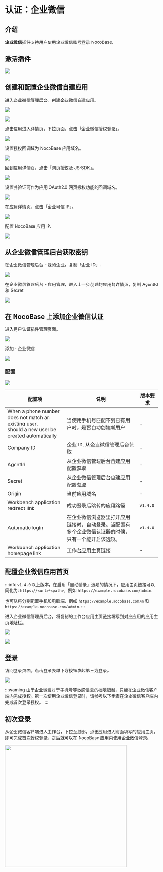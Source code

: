 # 认证：企业微信

<PluginInfo commercial="true" name="wecom"></PluginInfo>

## 介绍

**企业微信**插件支持用户使用企业微信账号登录 NocoBase.

## 激活插件

![](https://static-docs.nocobase.com/202406272056962.png)

## 创建和配置企业微信自建应用

进入企业微信管理后台，创建企业微信自建应用。

![](https://static-docs.nocobase.com/202406272101321.png)

![](https://static-docs.nocobase.com/202406272102087.png)

点击应用进入详情页，下拉页面，点击「企业微信授权登录」。

![](https://static-docs.nocobase.com/202406272104655.png)

设置授权回调域为 NocoBase 应用域名。

![](https://static-docs.nocobase.com/202406272105662.png)

回到应用详情页，点击「网页授权及 JS-SDK」。

![](https://static-docs.nocobase.com/202406272107063.png)

设置并验证可作为应用 OAuth2.0 网页授权功能的回调域名。

![](https://static-docs.nocobase.com/202406272107899.png)

在应用详情页，点击「企业可信 IP」。

![](https://static-docs.nocobase.com/202406272108834.png)

配置 NocoBase 应用 IP.

![](https://static-docs.nocobase.com/202406272109805.png)

## 从企业微信管理后台获取密钥

在企业微信管理后台 - 我的企业，复制「企业 ID」.

![](https://static-docs.nocobase.com/202406272111637.png)

在企业微信管理后台 - 应用管理，进入上一步创建的应用的详情页，复制 AgentId 和 Secret

![](https://static-docs.nocobase.com/202406272122322.png)

## 在 NocoBase 上添加企业微信认证

进入用户认证插件管理页面。

![](https://static-docs.nocobase.com/202406272115044.png)

添加 - 企业微信

![](https://static-docs.nocobase.com/202406272115805.png)

### 配置

![](https://static-docs.nocobase.com/202412041459250.png)

| 配置项                                                                                                | 说明                                                                                                 | 版本要求 |
| ----------------------------------------------------------------------------------------------------- | ---------------------------------------------------------------------------------------------------- | -------- |
| When a phone number does not match an existing user, <br />should a new user be created automatically | 当使用手机号匹配不到已有用户时，是否自动创建新用户                                                   | -        |
| Company ID                                                                                            | 企业 ID, 从企业微信管理后台获取                                                                      | -        |
| AgentId                                                                                               | 从企业微信管理后台自建应用配置获取                                                                   | -        |
| Secret                                                                                                | 从企业微信管理后台自建应用配置获取                                                                   | -        |
| Origin                                                                                                | 当前应用域名                                                                                         | -        |
| Workbench application redirect link                                                                   | 成功登录后跳转的应用路径                                                                             | `v1.4.0` |
| Automatic login                                                                                       | 在企业微信浏览器里打开应用链接时，自动登录。当配置有多个企业微信认证器的时候，只有一个能开启该选项。 | `v1.4.0` |
| Workbench application homepage link                                                                   | 工作台应用主页链接                                                                                   | -        |

## 配置企业微信应用首页

:::info
`v1.4.0` 以上版本，在启用「自动登录」选项的情况下，应用主页链接可以简化为: `https://<url>/<path>`，例如 `https://example.nocobase.com/admin`.

也可以将分别配置手机和电脑端，例如 `https://example.nocobase.com/m` 和 `https://example.nocobase.com/admin`.
:::

进入企业微信管理员后台，将复制的工作台应用主页链接填写到对应应用的应用主页地址栏。

![](https://static-docs.nocobase.com/202406272123631.png)

![](https://static-docs.nocobase.com/202406272123048.png)

## 登录

访问登录页面，点击登录表单下方按钮发起第三方登录。

![](https://static-docs.nocobase.com/202406272124608.png)

:::warning
由于企业微信对于手机号等敏感信息的权限限制，只能在企业微信客户端内完成授权。第一次使用企业微信登录时，请参考以下步骤在企业微信客户端内完成首次登录授权。
:::

## 初次登录

从企业微信客户端进入工作台，下拉至底部，点击应用进入前面填写的应用主页，即可完成首次授权登录，之后就可以在 NocoBase 应用内使用企业微信登录。

<img src="https://static-docs.nocobase.com/202406272131113.png" width="400" />
